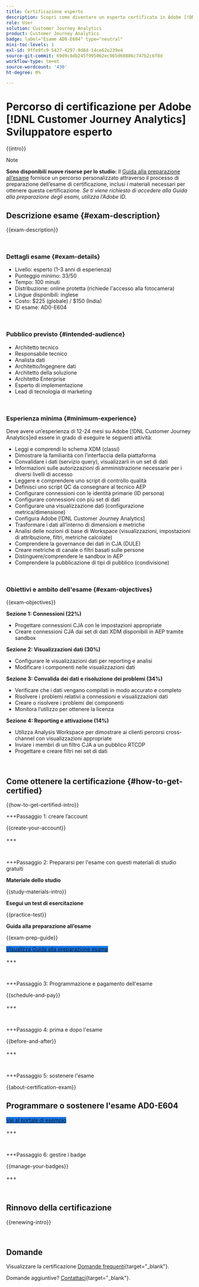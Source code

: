```yaml
---
title: Certificazione esperto
description: Scopri come diventare un esperto certificato in Adobe [!DNL Customer Journey Analytics]
role: User
solution: Customer Journey Analytics
product: Customer Journey Analytics
badge: label="Esame AD0-E604" type="neutral"
mini-toc-levels: 1
exl-id: 9ffe9fc9-5427-4297-9d8d-14ce62e239e4
source-git-commit: 69d9c8db245f995062ec965d60886c747b2c6f8d
workflow-type: tm+mt
source-wordcount: '430'
ht-degree: 0%

---
```


# Percorso di certificazione per Adobe [!DNL Customer Journey Analytics] Sviluppatore esperto

{{intro}}

>[!NOTE]
>
>**Sono disponibili nuove risorse per lo studio:** Il [Guida alla preparazione all’esame](https://app.rockinfo.com/courses/playScorm/376) fornisce un percorso personalizzato attraverso il processo di preparazione dell’esame di certificazione, inclusi i materiali necessari per ottenere questa certificazione. _Se ti viene richiesto di accedere alla Guida alla preparazione degli esami, utilizza l’Adobe ID._

## Descrizione esame {#exam-description}

{{exam-description}}

<br>

### Dettagli esame {#exam-details}

* Livello: esperto (1-3 anni di esperienza)
* Punteggio minimo: 33/50
* Tempo: 100 minuti
* Distribuzione: online protetta (richiede l&#39;accesso alla fotocamera)
* Lingue disponibili: inglese
* Costo: $225 (globale) / $150 (India)
* ID esame: AD0-E604

<br>

### Pubblico previsto {#intended-audience}

* Architetto tecnico
* Responsabile tecnico
* Analista dati
* Architetto/Ingegnere dati
* Architetto della soluzione
* Architetto Enterprise
* Esperto di implementazione
* Lead di tecnologia di marketing

<br>

### Esperienza minima {#minimum-experience}

Deve avere un’esperienza di 12-24 mesi su Adobe [!DNL Customer Journey Analytics]ed essere in grado di eseguire le seguenti attività:

* Leggi e comprendi lo schema XDM (classi)
* Dimostrare la familiarità con l’interfaccia della piattaforma
* Convalidare i dati (servizio query), visualizzarli in un set di dati
* Informazioni sulle autorizzazioni di amministrazione necessarie per i diversi livelli di accesso
* Leggere e comprendere uno script di controllo qualità
* Definisci uno script QC da consegnare al tecnico AEP
* Configurare connessioni con le identità primarie (ID persona)
* Configurare connessioni con più set di dati
* Configurare una visualizzazione dati (configurazione metrica/dimensione)
* Configura Adobe [!DNL Customer Journey Analytics]
* Trasformare i dati all’interno di dimensioni e metriche
* Analisi delle nozioni di base di Workspace (visualizzazioni, impostazioni di attribuzione, filtri, metriche calcolate)
* Comprendere la governance dei dati in CJA (DULE)
* Creare metriche di canale o filtri basati sulle persone
* Distinguere/comprendere le sandbox in AEP
* Comprendere la pubblicazione di tipi di pubblico (condivisione)

<br>

### Obiettivi e ambito dell&#39;esame {#exam-objectives}

{{exam-objectives}}

**Sezione 1: Connessioni (22%)**

* Progettare connessioni CJA con le impostazioni appropriate
* Creare connessioni CJA dai set di dati XDM disponibili in AEP tramite sandbox

**Sezione 2: Visualizzazioni dati (30%)**

* Configurare le visualizzazioni dati per reporting e analisi
* Modificare i componenti nelle visualizzazioni dati

**Sezione 3: Convalida dei dati e risoluzione dei problemi (34%)**

* Verificare che i dati vengano compilati in modo accurato e completo
* Risolvere i problemi relativi a connessioni e visualizzazioni dati
* Creare o risolvere i problemi dei componenti
* Monitora l’utilizzo per ottenere la licenza

**Sezione 4: Reporting e attivazione (14%)**

* Utilizza Analysis Workspace per dimostrare ai clienti percorsi cross-channel con visualizzazioni appropriate
* Inviare i membri di un filtro CJA a un pubblico RTCDP
* Progettare e creare filtri nei set di dati

<br>

## Come ottenere la certificazione {#how-to-get-certified}

{{how-to-get-certified-intro}}

+++Passaggio 1: creare l’account

{{create-your-account}}

+++

<br>

+++Passaggio 2: Prepararsi per l&#39;esame con questi materiali di studio gratuiti

**Materiale dello studio**

{{study-materials-intro}}

**Esegui un test di esercitazione**

{{practice-test}}

**Guida alla preparazione all’esame**

{{exam-prep-guide}}

<a href="https://app.rockinfo.com/courses/playScorm/376" target="_blank" class="spectrum-Button spectrum-Button--fill spectrum-Button--accent spectrum-Button--sizeM is-margin-bottom-big-big at-element-click-tracking" style="background-color:#1473E6">

<span class="spectrum-Button-label has-no-wrap">
   Visualizza Guida alla preparazione esame
</span>
</a>

+++

<br>

+++Passaggio 3: Programmazione e pagamento dell&#39;esame

{{schedule-and-pay}}

+++

<br>

+++Passaggio 4: prima e dopo l&#39;esame

{{before-and-after}}

+++

<br>

+++Passaggio 5: sostenere l&#39;esame

{{about-certification-exam}}

## Programmare o sostenere l&#39;esame AD0-E604

<a href="https://www.certmetrics.com/adobe/candidate/examity_sso.aspx?eid=AD0-E604" target="_blank" class="spectrum-Button spectrum-Button--fill spectrum-Button--accent spectrum-Button--sizeM is-margin-bottom-big-big at-element-click-tracking" style="background-color:#1473E6">

<span class="spectrum-Button-label has-no-wrap">
   Vai al portale di esempio
</span>
</a>

+++

<br>

+++Passaggio 6: gestire i badge

{{manage-your-badges}}

+++

<br>

## Rinnovo della certificazione

{{renewing-intro}}

<br>

## Domande

Visualizzare la certificazione [Domande frequenti](https://experienceleague.adobe.com/docs/certification/certification/faq.html){target="_blank"}.

Domande aggiuntive? [Contattaci](mailto:certif@adobe.com){target="_blank"}.
